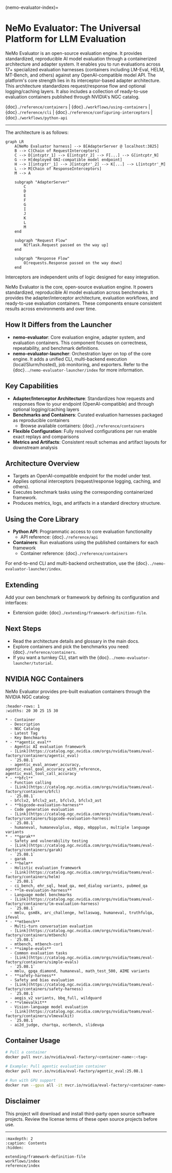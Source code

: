 (nemo-evaluator-index)=
# NeMo Evaluator: The Universal Platform for LLM Evaluation

NeMo Evaluator is an open-source evaluation engine. It provides standardized, reproducible AI model evaluation through a containerized architecture and adapter system. It enables you to run evaluations across 17+ specialized evaluation harnesses (containers including LM-Eval, HELM, MT-Bench, and others) against any OpenAI-compatible model API. The platform's core strength lies in its interceptor-based adapter architecture. This architecture standardizes request/response flow and optional logging/caching layers. It also includes a collection of ready-to-use evaluation containers published through NVIDIA's NGC catalog.

{doc}`./reference/containers` | {doc}`./workflows/using-containers` | {doc}`./reference/cli` | {doc}`./reference/configuring-interceptors` | {doc}`./workflows/python-api`

---

The architecture is as follows:

```{mermaid}
graph LR
    A[NeMo Evaluator harness] --> B[AdapterServer @ localhost:3825]
    B --> C[Chain of RequestInterceptors]
    C --> D[intcptr_1] --> E[intcptr_2] --> F[...] --> G[intcptr_N]
    G --> H[deployed OAI-compatible model endpoint]
    H --> I[intcptr'_1] --> J[intcptr'_2] --> K[...] --> L[intcptr'_M]
    L --> M[Chain of ResponseInterceptors]
    M --> A
    
    subgraph "AdapterServer"
        C
        D
        E
        F
        G
        I
        J
        K
        L
        M
    end
    
    subgraph "Request Flow"
        N[flask.Request passed on the way up]
    end
    
    subgraph "Response Flow"  
        O[requests.Response passed on the way down]
    end
```

Interceptors are independent units of logic designed for easy integration.

NeMo Evaluator is the core, open-source evaluation engine. It powers standardized, reproducible AI model evaluation across benchmarks. It provides the adapter/interceptor architecture, evaluation workflows, and ready-to-use evaluation containers. These components ensure consistent results across environments and over time.

## How It Differs from the Launcher

- **nemo-evaluator**: Core evaluation engine, adapter system, and evaluation containers. This component focuses on correctness, repeatability, and benchmark definitions.
- **nemo-evaluator-launcher**: Orchestration layer on top of the core engine. It adds a unified CLI, multi-backend execution (local/Slurm/hosted), job monitoring, and exporters. Refer to the {doc}`../nemo-evaluator-launcher/index` for more information.

## Key Capabilities

- **Adapter/Interceptor Architecture**: Standardizes how requests and responses flow to your endpoint (OpenAI-compatible) and through optional logging/caching layers
- **Benchmarks and Containers**: Curated evaluation harnesses packaged as reproducible containers
  - Browse available containers: {doc}`./reference/containers`
- **Flexible Configuration**: Fully resolved configurations per run enable exact replays and comparisons
- **Metrics and Artifacts**: Consistent result schemas and artifact layouts for downstream analysis

## Architecture Overview

- Targets an OpenAI-compatible endpoint for the model under test.
- Applies optional interceptors (request/response logging, caching, and others).
- Executes benchmark tasks using the corresponding containerized framework.
- Produces metrics, logs, and artifacts in a standard directory structure.

## Using the Core Library

- **Python API**: Programmatic access to core evaluation functionality
  - API reference: {doc}`./reference/api`
- **Containers**: Run evaluations using the published containers for each framework
  - Container reference: {doc}`./reference/containers`

For end-to-end CLI and multi-backend orchestration, use the {doc}`../nemo-evaluator-launcher/index`.

## Extending

Add your own benchmark or framework by defining its configuration and interfaces:

- Extension guide: {doc}`./extending/framework-definition-file`.

## Next Steps

- Read the architecture details and glossary in the main docs.
- Explore containers and pick the benchmarks you need: {doc}`./reference/containers`.
- If you want a turnkey CLI, start with the {doc}`../nemo-evaluator-launcher/tutorial`.

## NVIDIA NGC Containers

NeMo Evaluator provides pre-built evaluation containers through the NVIDIA NGC catalog:

```{list-table}
:header-rows: 1
:widths: 20 30 25 15 30

* - Container
  - Description  
  - NGC Catalog
  - Latest Tag
  - Key Benchmarks
* - **agentic_eval**
  - Agentic AI evaluation framework
  - [Link](https://catalog.ngc.nvidia.com/orgs/nvidia/teams/eval-factory/containers/agentic_eval)
  - `25.08.1`
  - agentic_eval_answer_accuracy, agentic_eval_goal_accuracy_with_reference, agentic_eval_tool_call_accuracy
* - **bfcl**
  - Function calling
  - [Link](https://catalog.ngc.nvidia.com/orgs/nvidia/teams/eval-factory/containers/bfcl)
  - `25.08.1`
  - bfclv2, bfclv2_ast, bfclv3, bfclv3_ast
* - **bigcode-evaluation-harness**
  - Code generation evaluation
  - [Link](https://catalog.ngc.nvidia.com/orgs/nvidia/teams/eval-factory/containers/bigcode-evaluation-harness)
  - `25.08.1`
  - humaneval, humanevalplus, mbpp, mbppplus, multiple language variants
* - **garak**
  - Safety and vulnerability testing
  - [Link](https://catalog.ngc.nvidia.com/orgs/nvidia/teams/eval-factory/containers/garak)
  - `25.08.1`
  - garak
* - **helm**
  - Holistic evaluation framework
  - [Link](https://catalog.ngc.nvidia.com/orgs/nvidia/teams/eval-factory/containers/helm)
  - `25.08.1`
  - ci_bench, ehr_sql, head_qa, med_dialog variants, pubmed_qa
* - **lm-evaluation-harness**
  - Language model benchmarks
  - [Link](https://catalog.ngc.nvidia.com/orgs/nvidia/teams/eval-factory/containers/lm-evaluation-harness)
  - `25.08.1`
  - mmlu, gsm8k, arc_challenge, hellaswag, humaneval, truthfulqa, ifeval
* - **mtbench**
  - Multi-turn conversation evaluation
  - [Link](https://catalog.ngc.nvidia.com/orgs/nvidia/teams/eval-factory/containers/mtbench)
  - `25.08.1`
  - mtbench, mtbench-cor1
* - **simple-evals**
  - Common evaluation tasks
  - [Link](https://catalog.ngc.nvidia.com/orgs/nvidia/teams/eval-factory/containers/simple-evals)
  - `25.08.1`
  - mmlu, gpqa_diamond, humaneval, math_test_500, AIME variants
* - **safety-harness**
  - Safety and bias evaluation
  - [Link](https://catalog.ngc.nvidia.com/orgs/nvidia/teams/eval-factory/containers/safety-harness)
  - `25.08.1`
  - aegis_v2 variants, bbq_full, wildguard
* - **vlmevalkit**
  - Vision-language model evaluation
  - [Link](https://catalog.ngc.nvidia.com/orgs/nvidia/teams/eval-factory/containers/vlmevalkit)
  - `25.08.1`
  - ai2d_judge, chartqa, ocrbench, slidevqa
```

## Container Usage

```bash
# Pull a container
docker pull nvcr.io/nvidia/eval-factory/<container-name>:<tag>

# Example: Pull agentic evaluation container
docker pull nvcr.io/nvidia/eval-factory/agentic_eval:25.08.1

# Run with GPU support
docker run --gpus all -it nvcr.io/nvidia/eval-factory/<container-name>:<tag>
```

## Disclaimer

This project will download and install third-party open source software projects. Review the license terms of these open source projects before use.

---

```{toctree}
:maxdepth: 2
:caption: Contents
:hidden:

extending/framework-definition-file
workflows/index
reference/index
```
